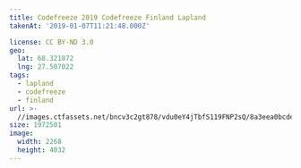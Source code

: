 ```yaml
---
title: Codefreeze 2019 Codefreeze Finland Lapland
takenAt: '2019-01-07T11:21:48.000Z'

license: CC BY-ND 3.0
geo:
  lat: 68.321872
  lng: 27.507022
tags:
  - lapland
  - codefreeze
  - finland
url: >-
  //images.ctfassets.net/bncv3c2gt878/vdu0eY4jTbfS119FNP2sQ/8a3eea0bcdea9a66cea2b4d36d1528e4/codefreeze-2019-codefreeze-finland-lapland_31796866097_o
size: 1972501
image:
  width: 2268
  height: 4032
---
```

